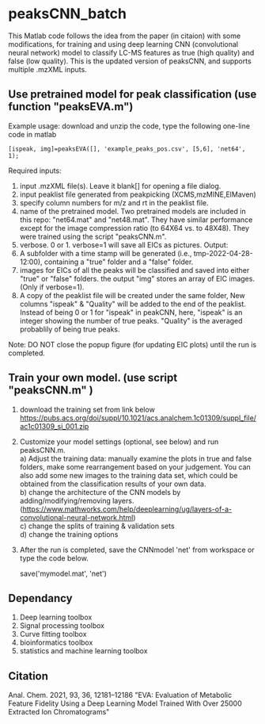 # peaksCNN_batch
This Matlab code follows the idea from the paper (in citaion) with some modifications, for training and using deep learning CNN (convolutional neural network) model to classify LC-MS features as true (high quality) and false (low quality). This is the updated version of peaksCNN, and supports multiple .mzXML inputs.

## Use pretrained model for peak classification (use function "peaksEVA.m")
Example usage: download and unzip the code, type the following one-line code in matlab

    [ispeak, img]=peaksEVA([], 'example_peaks_pos.csv', [5,6], 'net64', 1);

Required inputs:
1) input .mzXML file(s). Leave it blank[] for opening a file dialog.
2) input peaklist file generated from peakpicking (XCMS,mzMINE,ElMaven)
3) specify column numbers for m/z and rt in the peaklist file.
4) name of the pretrained model. Two pretrained models are included in this repo: "net64.mat" and "net48.mat". They have similar performance except for the image compression ratio (to 64X64  vs. to 48X48). They were trained using the script "peaksCNN.m".
5) verbose. 0 or 1. verbose=1 will save all EICs as pictures.
Output:
 1) A subfolder with a time stamp will be generated (i.e., tmp-2022-04-28-12:00), containing a "true" folder and a "false" folder.
 2) images for EICs of all the peaks will be classified and saved into either "true" or "false" folders.  the output "img" stores an array of EIC images.(Only if verbose=1). 
 3) A copy of the peaklist file will be created under the same folder, New columns "ispeak" & "Quality" will be added to the end of the peaklist. Instead of being 0 or 1 for "ispeak" in peakCNN, here, "ispeak" is an integer showing the number of true peaks. "Quality" is the averaged probablily of being true peaks.

Note: DO NOT close the popup figure (for updating EIC plots) until the run is completed.

## Train your own model. (use script "peaksCNN.m" )
1) download the training set from link below
https://pubs.acs.org/doi/suppl/10.1021/acs.analchem.1c01309/suppl_file/ac1c01309_si_001.zip
2) Customize your model settings (optional, see below) and run peaksCNN.m.
<br /> a) Adjust the training data: manually examine the plots in true and false folders, make some rearrangement based on your judgement. You can also add some new images to the training data set, which could be obtained from the classification results of your own data.
<br /> b) change the architecture of the CNN models by adding/modifying/removing layers. (https://www.mathworks.com/help/deeplearning/ug/layers-of-a-convolutional-neural-network.html) 
<br /> c) change the splits of training & validation sets
<br /> d) change the training options
3) After the run is completed, save the CNNmodel 'net' from workspace or type the code below. 
    
    save('mymodel.mat', 'net')
## Dependancy
1) Deep learning toolbox
2) Signal processing toolbox
3) Curve fitting toolbox
4) bioinformatics toolbox
5) statistics and machine learning toolbox
## Citation 
Anal. Chem. 2021, 93, 36, 12181–12186 "EVA: Evaluation of Metabolic Feature Fidelity Using a Deep Learning Model Trained With Over 25000 Extracted Ion Chromatograms"
